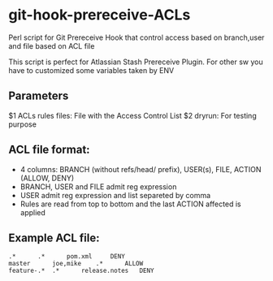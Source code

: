 # git-hook-prereceive-ACLs
Perl script for Git Prereceive Hook that control access based on branch,user and file based on ACL file

This script is perfect for Atlassian Stash Prereceive Plugin. For other sw you have to customized some variables taken by ENV

## Parameters
 $1 ACLs rules files: File with the Access Control List
 $2 dryrun: For testing purpose


## ACL file format:
 - 4 columns: BRANCH (without refs/head/ prefix), USER(s), FILE, ACTION (ALLOW, DENY)
 - BRANCH, USER and FILE admit reg expression
 - USER admit reg expression and list separeted by comma
 - Rules are read from top to bottom and the last ACTION affected is applied

## Example ACL file:
```
.*		.*		pom.xml		DENY
master		joe,mike	.*		ALLOW
feature-.*	.*		release.notes	DENY
```
